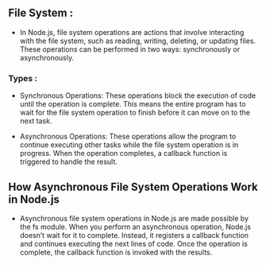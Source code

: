 ## File System :

- In Node.js, file system operations are actions that involve interacting with the file system, such as reading, writing, deleting, or updating files. These operations can be performed in two ways: synchronously or asynchronously.

### Types :

- Synchronous Operations: These operations block the execution of code until the operation is complete. This means the entire program has to wait for the file system operation to finish before it can move on to the next task.

- Asynchronous Operations: These operations allow the program to continue executing other tasks while the file system operation is in progress. When the operation completes, a callback function is triggered to handle the result.

## How Asynchronous File System Operations Work in Node.js

- Asynchronous file system operations in Node.js are made possible by the fs module. When you perform an asynchronous operation, Node.js doesn’t wait for it to complete. Instead, it registers a callback function and continues executing the next lines of code. Once the operation is complete, the callback function is invoked with the results.